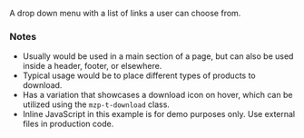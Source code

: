 A drop down menu with a list of links a user can choose from.

### Notes
- Usually would be used in a main section of a page, but can also be used inside a header, footer, or elsewhere.
- Typical usage would be to place different types of products to download.
- Has a variation that showcases a download icon on hover, which can be utilized using the `mzp-t-download` class.
- Inline JavaScript in this example is for demo purposes only. Use external files in production code.
